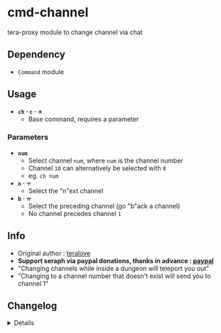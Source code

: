 # cmd-channel
tera-proxy module to change channel via chat

## Dependency
- `Command` module

## Usage
- __`ch` · `c` · `ㅊ`__
  - Base command, requires a parameter
### Parameters
- __`num`__
  - Select channel `num`, where `num` is the channel number
  - Channel `10` can alternatively be selected with `0`
  - eg. `ch num`
- __`n` · `ㅜ`__
  - Select the "n"ext channel
- __`b` · `ㅠ`__
  - Select the preceding channel (go "b"ack a channel)
  - No channel precedes channel `1`

## Info
- Original author : [teralove](https://github.com/teralove)
- **Support seraph via paypal donations, thanks in advance : [paypal](https://www.paypal.me/seraphinush)**
- "Changing channels while inside a dungeon will teleport you out"
- "Changing to a channel number that doesn't exist will send you to channel 1"

## Changelog
<details>

    1.37
    - Added parameter `b` to go back a channel
    1.36
    - Added auto-update support
    - Added parameter `n` to go to the next channel
    1.35
    - Revised code
    1.34
    - Updated name
    1.33
    - Updated code
    - Added string function
    1.32
    - Updated code aesthetics
    1.31
    - Removed unnecessary hook
    1.30
    - Updated code aesthetics
    1.20
    - Updated code
    - Removed protocol version restriction
    1.10
    - Added Command Dependency
    - Removed format
    1.01
    - Personalized code aesthetics
    1.00
    - Initial fork

</details>
